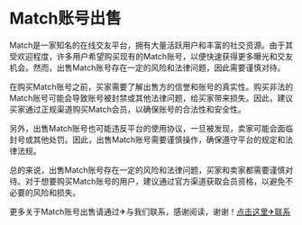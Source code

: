 # Match账号出售

Match是一家知名的在线交友平台，拥有大量活跃用户和丰富的社交资源。由于其受欢迎程度，许多用户希望购买现有的Match账号，以便快速获得更多曝光和交友机会。然而，出售Match账号存在一定的风险和法律问题，因此需要谨慎对待。

在购买Match账号之前，买家需要了解出售方的信誉和账号的真实性。购买非法的Match账号可能会导致账号被封禁或其他法律问题，给买家带来损失。因此，建议买家通过正规渠道购买Match会员，以确保账号的合法性和安全性。

另外，出售Match账号也可能违反平台的使用协议，一旦被发现，卖家可能会面临封号或其他处罚。因此，出售Match账号需要谨慎操作，确保遵守平台的规定和法律法规。

总的来说，出售Match账号存在一定的风险和法律问题，买家和卖家都需要谨慎对待。对于想要购买Match账号的用户，建议通过官方渠道获取会员资格，以避免不必要的风险和损失。

更多关于Match账号出售请通过✈与我们联系，感谢阅读，谢谢！[点击这里✈联系](https://t.me/LM999bot)